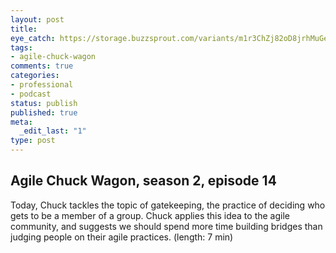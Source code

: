 ```yaml
---
layout: post
title: 
eye_catch: https://storage.buzzsprout.com/variants/m1r3ChZj82oD8jrhMuGeUmgd/8d66eb17bb7d02ca4856ab443a78f2148cafbb129f58a3c81282007c6fe24ff2?.jpg
tags:
- agile-chuck-wagon
comments: true
categories:
- professional
- podcast
status: publish
published: true
meta:
  _edit_last: "1"
type: post
---
```


## Agile Chuck Wagon, season 2, episode 14

Today, Chuck tackles the topic of gatekeeping, the practice of deciding who gets to be a member of a group. Chuck applies this idea to the agile community, and suggests we should spend more time building bridges than judging people on their agile practices. (length: 7 min)
